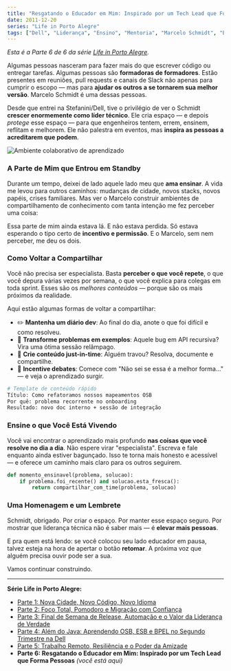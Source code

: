 ```yaml
---
title: "Resgatando o Educador em Mim: Inspirado por um Tech Lead que Forma Pessoas"
date: 2011-12-20
series: "Life in Porto Alegre"
tags: ["Dell", "Liderança", "Ensino", "Mentoria", "Marcelo Schmidt", "Educação"]
---
```


_Esta é a Parte 6 de 6 da série [Life in Porto Alegre](/pt/series/life-in-porto-alegre/)._

Algumas pessoas nasceram para fazer mais do que escrever código ou entregar tarefas. Algumas pessoas são **formadoras de formadores**. Estão presentes em reuniões, pull requests e canais de Slack não apenas para cumprir o escopo — mas para **ajudar os outros a se tornarem sua melhor versão**. Marcelo Schmidt é uma dessas pessoas.

Desde que entrei na Stefanini/Dell, tive o privilégio de ver o Schmidt **crescer enormemente como líder técnico**. Ele cria espaço — e depois _protege_ esse espaço — para que engenheiros tentem, errem, ensinem, reflitam e melhorem. Ele não palestra em eventos, mas **inspira as pessoas a acreditarem que podem**.

![Ambiente colaborativo de aprendizado](/uploads/2011/12/all-together-now_6472752405_o.jpg)

### A Parte de Mim que Entrou em Standby

Durante um tempo, deixei de lado aquele lado meu que **ama ensinar**. A vida me levou para outros caminhos: mudanças de cidade, novos stacks, novos papéis, crises familiares. Mas ver o Marcelo construir ambientes de compartilhamento de conhecimento com tanta intenção me fez perceber uma coisa:

Essa parte de mim ainda estava lá. E não estava perdida. Só estava esperando o tipo certo de **incentivo e permissão**. E o Marcelo, sem nem perceber, me deu os dois.

### Como Voltar a Compartilhar

Você não precisa ser especialista. Basta **perceber o que você repete**, o que você depura várias vezes por semana, o que você explica para colegas em toda sprint. Esses são os _melhores conteúdos_ — porque são os mais próximos da realidade.

Aqui estão algumas formas de voltar a compartilhar:

- ✏️ **Mantenha um diário dev**: Ao final do dia, anote o que foi difícil e como resolveu.
- 🧪 **Transforme problemas em exemplos**: Aquele bug em API recursiva? Vira uma ótima sessão relâmpago.
- 🧭 **Crie conteúdo just-in-time**: Alguém travou? Resolva, documente e compartilhe.
- 💬 **Incentive debates**: Comece com "Não sei se essa é a melhor forma…" — e veja o aprendizado surgir.

```bash
# Template de conteúdo rápido
Título: Como refatoramos nossos mapeamentos OSB
Por quê: problema recorrente no onboarding
Resultado: novo doc interno + sessão de integração
```

### Ensine o que Você Está Vivendo

Você vai encontrar o aprendizado mais profundo **nas coisas que você resolve no dia a dia**. Não espere virar "especialista". Escreva e fale enquanto ainda estiver bagunçado. Isso te torna mais honesto e acessível — e oferece um caminho mais claro para os outros seguirem.

```python
def momento_ensinavel(problema, solucao):
    if problema.foi_recente() and solucao.esta_fresca():
        return compartilhar_com_time(problema, solucao)
```

### Uma Homenagem e um Lembrete

Schmidt, obrigado. Por criar o espaço. Por manter esse espaço seguro. Por mostrar que liderança técnica não é saber mais — é **elevar mais pessoas**.

E pra quem está lendo: se você colocou seu lado educador em pausa, talvez esteja na hora de apertar o botão **retomar**. A próxima voz que alguém precisa ouvir pode ser a sua.

Vamos continuar construindo.

---

**Série Life in Porto Alegre:**

- [Parte 1: Nova Cidade, Novo Código, Novo Idioma](/pt/posts/2010-11-15-primeira-semana-dell-porto-alegre/)
- [Parte 2: Foco Total, Pomodoro e Migração com Confiança](/pt/posts/2010-12-16-migracao-foco-pomodoro-dell/)
- [Parte 3: Final de Semana de Release, Automação e o Valor da Liderança de Verdade](/pt/posts/2011-01-30-final-de-semana-de-release-dell/)
- [Parte 4: Além do Java: Aprendendo OSB, ESB e BPEL no Segundo Trimestre na Dell](/pt/posts/2011-04-25-aprendizado-osb-esb-bpel-dell/)
- [Parte 5: Trabalho Remoto, Resiliência e o Poder da Amizade](/pt/posts/2011-10-15-trabalho-remoto-resiliencia-e-amizade/)
- **Parte 6: Resgatando o Educador em Mim: Inspirado por um Tech Lead que Forma Pessoas** _(você está aqui)_
